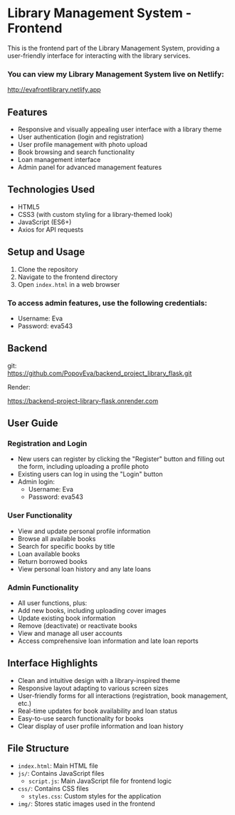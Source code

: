 # Library Management System - Frontend

This is the frontend part of the Library Management System, providing a user-friendly interface for interacting with the library services.  

### You can view my Library Management System live on Netlify:   

http://evafrontlibrary.netlify.app   

## Features

- Responsive and visually appealing user interface with a library theme
- User authentication (login and registration)
- User profile management with photo upload
- Book browsing and search functionality
- Loan management interface
- Admin panel for advanced management features

## Technologies Used

- HTML5
- CSS3 (with custom styling for a library-themed look)
- JavaScript (ES6+)
- Axios for API requests

## Setup and Usage

1. Clone the repository
2. Navigate to the frontend directory
3. Open `index.html` in a web browser  
### To access admin features, use the following credentials:
- Username: Eva
- Password: eva543 
 

## Backend
git:  
https://github.com/PopovEva/backend_project_library_flask.git  

Render:  

https://backend-project-library-flask.onrender.com


## User Guide

### Registration and Login
- New users can register by clicking the "Register" button and filling out the form, including uploading a profile photo
- Existing users can log in using the "Login" button
- Admin login:
  - Username: Eva
  - Password: eva543

### User Functionality
- View and update personal profile information
- Browse all available books
- Search for specific books by title
- Loan available books
- Return borrowed books
- View personal loan history and any late loans

### Admin Functionality
- All user functions, plus:
- Add new books, including uploading cover images
- Update existing book information
- Remove (deactivate) or reactivate books
- View and manage all user accounts
- Access comprehensive loan information and late loan reports

## Interface Highlights

- Clean and intuitive design with a library-inspired theme
- Responsive layout adapting to various screen sizes
- User-friendly forms for all interactions (registration, book management, etc.)
- Real-time updates for book availability and loan status
- Easy-to-use search functionality for books
- Clear display of user profile information and loan history

## File Structure
- `index.html`: Main HTML file
- `js/`: Contains JavaScript files
  - `script.js`: Main JavaScript file for frontend logic
- `css/`: Contains CSS files
  - `styles.css`: Custom styles for the application
- `img/`: Stores static images used in the frontend


